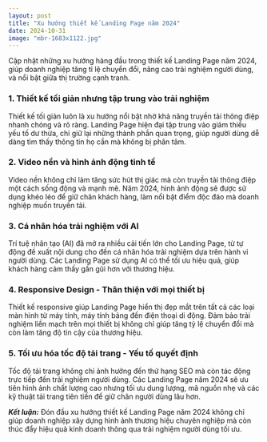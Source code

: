 ```yaml
---
layout: post
title: "Xu hướng thiết kế Landing Page năm 2024"
date: 2024-10-31
image: "mbr-1683x1122.jpg"
---
```


Cập nhật những xu hướng hàng đầu trong thiết kế Landing Page năm 2024, giúp doanh nghiệp tăng tỉ lệ chuyển đổi, nâng cao trải nghiệm người dùng, và nổi bật giữa thị trường cạnh tranh.

### 1. Thiết kế tối giản nhưng tập trung vào trải nghiệm

Thiết kế tối giản luôn là xu hướng nổi bật nhờ khả năng truyền tải thông điệp nhanh chóng và rõ ràng. Landing Page hiện đại tập trung vào giảm thiểu yếu tố dư thừa, chỉ giữ lại những thành phần quan trọng, giúp người dùng dễ dàng tìm thấy thông tin họ cần mà không bị phân tâm.

### 2. Video nền và hình ảnh động tinh tế

Video nền không chỉ làm tăng sức hút thị giác mà còn truyền tải thông điệp một cách sống động và mạnh mẽ. Năm 2024, hình ảnh động sẽ được sử dụng khéo léo để giữ chân khách hàng, làm nổi bật điểm độc đáo mà doanh nghiệp muốn truyền tải.

### 3. Cá nhân hóa trải nghiệm với AI

Trí tuệ nhân tạo (AI) đã mở ra nhiều cải tiến lớn cho Landing Page, từ tự động đề xuất nội dung cho đến cá nhân hóa trải nghiệm dựa trên hành vi người dùng. Các Landing Page sử dụng AI có thể tối ưu hiệu quả, giúp khách hàng cảm thấy gần gũi hơn với thương hiệu.

### 4. Responsive Design - Thân thiện với mọi thiết bị

Thiết kế responsive giúp Landing Page hiển thị đẹp mắt trên tất cả các loại màn hình từ máy tính, máy tính bảng đến điện thoại di động. Đảm bảo trải nghiệm liền mạch trên mọi thiết bị không chỉ giúp tăng tỷ lệ chuyển đổi mà còn làm tăng độ tin cậy của thương hiệu.

### 5. Tối ưu hóa tốc độ tải trang - Yếu tố quyết định

Tốc độ tải trang không chỉ ảnh hưởng đến thứ hạng SEO mà còn tác động trực tiếp đến trải nghiệm người dùng. Các Landing Page năm 2024 sẽ ưu tiên hình ảnh chất lượng cao nhưng tối ưu dung lượng, mã nguồn nhẹ và các kỹ thuật tải trang tiên tiến để giữ chân người dùng lâu hơn.

***Kết luận:*** 
Đón đầu xu hướng thiết kế Landing Page năm 2024 không chỉ giúp doanh nghiệp xây dựng hình ảnh thương hiệu chuyên nghiệp mà còn thúc đẩy hiệu quả kinh doanh thông qua trải nghiệm người dùng tối ưu.